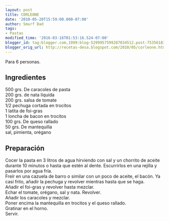 ```yaml
---
layout: post
title: CORLEONE
date: '2010-05-20T15:59:00.000-07:00'
author: Smurf Dad
tags:
- Pastas
modified_time: '2016-03-16T01:53:16.524-07:00'
blogger_id: tag:blogger.com,1999:blog-5299957599287034512.post-753561836104624516
blogger_orig_url: http://recetas-desa.blogspot.com/2010/05/corleone.html
---
```


Para 6 personas.<br><h2>Ingredientes</h2><p>500 grs. De caracoles de pasta<br/>200 grs. de nata l&iacute;quida<br/>200 grs. salsa de tomate<br/>1/2 pechuga cortada en trocitos<br/>1 latita de foi-gras<br/>1 loncha de bacon en trocitos<br/>100 grs. De queso rallado<br/>50 grs. De mantequilla<br/>sal, pimienta, or&eacute;gano</p><h2>Preparaci&oacute;n</h2><p>Cocer la pasta en 3 litros de agua hirviendo con sal y un chorrito de aceite durante 10 minutos o hasta que est&eacute;n al dente. Escurrirlos en una rejilla y pasarlos por agua fr&iacute;a.<br/>Fre&iacute;r en una cazuela de barro o similar con un poco de aceite, el bac&oacute;n. Ya casi frito, a&ntilde;adir la pechuga y revolver mientras hasta que se haga.<br/>A&ntilde;adir el foi-gras y revolver hasta mezclar.<br/>Echar el tomate, or&eacute;gano, sal y nata. Revolver.<br/>A&ntilde;adir los caracoles y mezclar.<br/>Poner encima la mantequilla en trocitos y el queso rallado.<br/>Gratinar en el horno.<br/>Servir.</p>